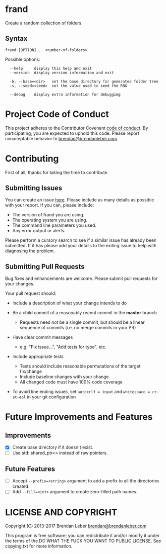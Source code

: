 # frand 

Create a random collection of folders.

## Syntax

    frand [OPTION]... <number-of-folders>

Possible options:

      --help     display this help and exit
      --version  display version information and exit

      -b, --base=<dir>   set the base directory for generated folder tree
      -s, --seed=<seed>  set the value used to seed the RNG

      --debug    display extra information for debugging

# Project Code of Conduct

This project adheres to the Contributor Covenant [code of
conduct](CODE_OF_CONDUCT.md).  By participating, you are expected to
uphold this code.  Please report unnaceptable behavior to
brendan@brendanleber.com.

# Contributing

First of all, thanks for taking the time to contribute.

## Submitting Issues

You can create an issue
[here](https://github.com/BrendanLeber/frand/issues/new).  Please
include as many details as possible with your report.  If you can,
please include:

* The version of frand you are using.
* The operating system you are using.
* The command line parameters you used.
* Any error output or alerts.

Please perform a cursory search to see if a similar issue has already
been submitted.  If it has please add your details to the exiting
issue to help with diagnosing the problem.

## Submitting Pull Requests

Bug fixes and enhancements are welcome.  Please submit pull requests
for your changes.

Your pull request should: 

* Include a description of what your change intends to do

* Be a child commit of a reasonably recent commit in the **master**
  branch

  * Requests need not be a single commit, but should be a linear
    sequence of commits (i.e. no merge commits in your PR)

* Have clear commit messages 

  * e.g. "Fix issue...", "Add tests for type", etc.

* Include appropriate tests 
    * Tests should include reasonable permutations of the target fix/change
    * Include baseline changes with your change
    * All changed code must have 100% code coverage

* To avoid line ending issues, set `autocrlf = input` and `whitespace
  = cr-at-eol` in your git configuration

# Future Improvements and Features

## Improvements

- [x] Create base directory if it doesn't exist.
- [ ] Use std::shared_ptr<> instead of raw pointers.

## Future Features

- [ ] Accept `--prefix=<string>` argument to add a prefix to all the directories created.
- [ ] Add `--fill=<int>` argument to create zero-filled path names.

# LICENSE AND COPYRIGHT

Copyright (C) 2013-2017 Brendan Leber <brendan@brendanleber.com>

This program is free software; you can redistribute it and/or modify it under
the terms of the DO WHAT THE FUCK YOU WANT TO PUBLIC LICENSE.
See copying.txt for more information.
